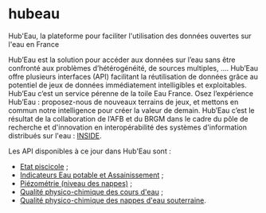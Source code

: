 # hubeau
Hub'Eau, la plateforme pour faciliter l'utilisation des données ouvertes sur l'eau en France

Hub’Eau est la solution pour accéder aux  données sur l’eau sans être confronté aux problèmes d’hétérogénéité, de sources multiples, …. 
Hub’Eau offre plusieurs interfaces (API) facilitant la réutilisation de données grâce au potentiel de jeux de données immédiatement intelligibles et exploitables.
Hub’Eau c’est un service pérenne de la toile Eau France. 
Osez l’expérience Hub’Eau : proposez-nous de nouveaux terrains de jeux, et mettons en commun notre intelligence pour créer la valeur de demain.
Hub’Eau c’est le résultat de la collaboration de l’AFB et du BRGM dans le cadre du pôle de recherche et d'innovation en interopérabilité des systèmes d'information distribués sur l'eau : [INSIDE](http://www.pole-inside.fr/fr).  

Les API disponibles à ce jour dans Hub'Eau sont :

* [Etat piscicole](http://hubeau.eaufrance.fr/page/api-poisson) ;
* [Indicateurs Eau potable et Assainissement](http://hubeau.eaufrance.fr/page/documentation-api-indicateurs-services-eau-assainissement) ;
* [Piézométrie (niveau des nappes)](http://hubeau.eaufrance.fr/page/api-piezometrie) ;
* [Qualité physico-chimique des cours d'eau](http://hubeau.eaufrance.fr/page/api-qualite-cours-deau) ;
* [Qualité physico-chimique des nappes d'eau souterraine](http://hubeau.eaufrance.fr/page/api-qualite-nappes-deau-souterraines).

